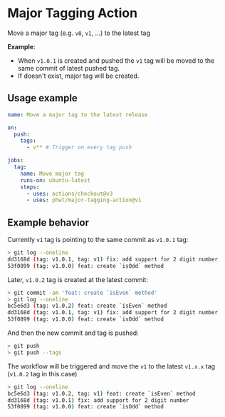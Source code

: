 # Major Tagging Action

Move a major tag (e.g. `v0`, `v1`, ...) to the latest tag

**Example**:

- When `v1.0.1` is created and pushed the `v1` tag will be moved to the same commit of latest pushed tag.
- If doesn't exist, major tag will be created.

## Usage example

```yml
name: Move a major tag to the latest release

on:
  push:
    tags:
      - v** # Trigger on every tag push

jobs:
  tag:
    name: Move major tag
    runs-on: ubuntu-latest
    steps:
      - uses: actions/checkout@v3
      - uses: phwt/major-tagging-action@v1
```

## Example behavior

Currently `v1` tag is pointing to the same commit as `v1.0.1` tag:

```bash
> git log --oneline
dd3168d (tag: v1.0.1, tag: v1) fix: add support for 2 digit number
53f0899 (tag: v1.0.0) feat: create `isOdd` method
```

Later, `v1.0.2` tag is created at the latest commit:

```bash
> git commit -am 'feat: create `isEven` method'
> git log --oneline
bc5e6d3 (tag: v1.0.2) feat: create `isEven` method
dd3168d (tag: v1.0.1, tag: v1) fix: add support for 2 digit number
53f0899 (tag: v1.0.0) feat: create `isOdd` method
```

And then the new commit and tag is pushed:

```bash
> git push
> git push --tags
```

The workflow will be triggered and move the `v1` to the latest `v1.x.x` tag (`v1.0.2` tag in this case)

```bash
> git log --oneline
bc5e6d3 (tag: v1.0.2, tag: v1) feat: create `isEven` method
dd3168d (tag: v1.0.1) fix: add support for 2 digit number
53f0899 (tag: v1.0.0) feat: create `isOdd` method
```
